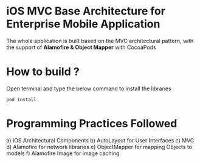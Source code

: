 # iOS MVC Base Architecture for Enterprise Mobile Application 


The whole application is built based on the MVC architectural pattern, with the support of  **Alamofire & Object Mapper** with CocoaPods

# How to build ?

Open terminal and type the below command to install the libraries <br/>

``` pod install ```


# Programming Practices Followed

a) iOS Architectural Components 
b) AutoLayout for User Interfaces 
c) MVC 
d) Alamofire for network libraries 
e) ObjectMapper for mapping Objects to models 
f) Alamofire Image for image caching
